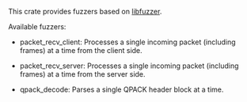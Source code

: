 This crate provides fuzzers based on [libfuzzer](https://llvm.org/docs/LibFuzzer.html).

Available fuzzers:

* packet\_recv\_client: Processes a single incoming packet (including frames) at
  a time from the client side.

* packet\_recv\_server: Processes a single incoming packet (including frames) at
  a time from the server side.

* qpack\_decode: Parses a single QPACK header block at a time.
